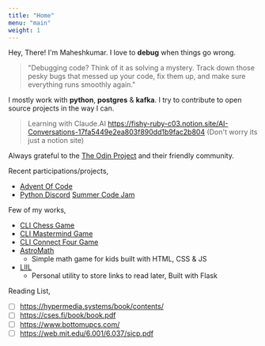 ```yaml
---
title: "Home"
menu: "main"
weight: 1
---
```


Hey, There! I'm Maheshkumar. I love to **debug** when things go wrong. 

> "Debugging code? Think of it as solving a mystery. Track down those pesky bugs that messed up your code, fix them up, and make sure everything runs smoothly again."

I mostly work with **python**, **postgres** & **kafka**. I try to contribute to open source projects in the way I can.

> Learning with Claude.AI https://fishy-ruby-c03.notion.site/AI-Conversations-17fa5449e2ea803f890dd1b9fac2b804 (Don't worry its just a notion site)

Always grateful to the [The Odin Project](https://theodinproject.com) and their friendly community.

Recent participations/projects,
- [Advent Of Code](https://github.com/Maheshkumar-novice/Advent-Of-Code-Solutions)
- [Python Discord](https://www.pythondiscord.com/) [Summer Code Jam](https://github.com/krishnabhat3383/code-jam-24-luminous-lightyears)

Few of my works,
- [CLI Chess Game](https://github.com/Maheshkumar-novice/Chess)
- [CLI Mastermind Game](https://github.com/Maheshkumar-novice/Mastermind)
- [CLI Connect Four Game](https://github.com/Maheshkumar-novice/Connect-Four)
- [AstroMath](https://github.com/Maheshkumar-novice/AstroMath)
  * Simple math game for kids built with HTML, CSS & JS
- [LIIL](https://github.com/Maheshkumar-novice/LIIL)
  * Personal utility to store links to read later, Built with Flask

Reading List,
- [ ] https://hypermedia.systems/book/contents/
- [ ] https://cses.fi/book/book.pdf
- [ ] https://www.bottomupcs.com/
- [ ] https://web.mit.edu/6.001/6.037/sicp.pdf
